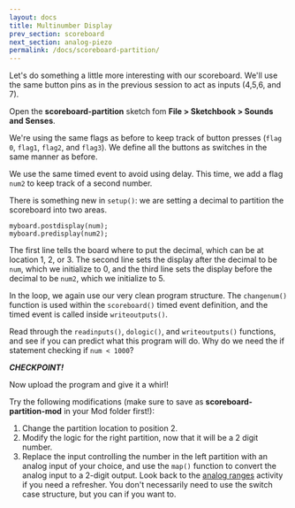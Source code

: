 ```yaml
---
layout: docs
title: Multinumber Display
prev_section: scoreboard
next_section: analog-piezo
permalink: /docs/scoreboard-partition/
---
```


Let's do something a little more interesting with our scoreboard. We'll use the same button pins as in the previous session to act as inputs (4,5,6, and 7). 

Open the **scoreboard-partition** sketch fom **File > Sketchbook > Sounds and Senses**.

We're using the same flags as before to keep track of button presses (```flag 0```, ```flag1```, ```flag2```, and ```flag3```). We define all the buttons as switches in the same manner as before.

We use the same timed event to avoid using delay. This time, we add a flag ```num2``` to keep track of a second number.

There is something new in ```setup()```: we are setting a decimal to partition the scoreboard into two areas. 

```myboard.setpartition(1);  
myboard.postdisplay(num);
myboard.predisplay(num2); 
```

The first line tells the board where to put the decimal, which can be at location 1, 2, or 3. The second line sets the display after the decimal to be ```num```, which we initialize to 0, and the third line sets the display before the decimal to be ```num2```, which we initialize to 5.

In the loop, we again use our very clean program structure. The ```changenum()``` function is used within the ```scoreboard()``` timed event definition, and the timed event is called inside ```writeoutputs()```. 

Read through the ```readinputs()```, ```dologic()```, and ```writeoutputs()``` functions, and see if you can predict what this program will do. Why do we need the if statement checking if ```num < 1000```?

**_CHECKPOINT!_**

Now upload the program and give it a whirl!

Try the following modifications (make sure to save as **scoreboard-partition-mod** in your Mod folder first!):

1. Change the partition location to position 2. 
2. Modify the logic for the right partition, now that it will be a 2 digit number.
3. Replace the input controlling the number in the left partition with an analog input of your choice, and use the ```map()``` function to convert the analog input to a 2-digit output. Look back to the <a href="{{ site.baseurl }}/docs/analog-ranges/">analog ranges</a> activity if you need a refresher. You don't necessarily need to use the switch case structure, but you can if you want to.


